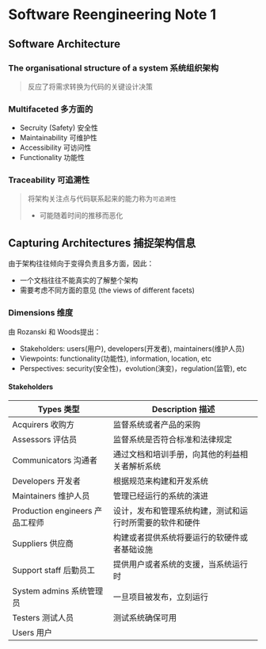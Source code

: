 # Software Reengineering Note 1



## Software Architecture

### The organisational structure of a system 系统组织架构

> 反应了将需求转换为代码的关键设计决策

### Multifaceted 多方面的

- Secruity (Safety) 安全性
- Maintainability 可维护性
- Accessibility 可访问性
- Functionality 功能性

### Traceability 可追溯性

>  将架构关注点与代码联系起来的能力称为`可追溯性`
>
> * 可能随着时间的推移而恶化



## Capturing Architectures 捕捉架构信息

由于架构往往倾向于变得负责且多方面，因此：

- 一个文档往往不能真实的了解整个架构
- 需要考虑不同方面的意见 (the views of different facets)

### Dimensions 维度

由 Rozanski 和 Woods提出：

- Stakeholders: users(用户), developers(开发者), maintainers(维护人员)
- Viewpoints: functionality(功能性), information, location, etc
- Perspectives: security(安全性)，evolution(演变)，regulation(监管), etc

#### Stakeholders

| Types 类型                      | Description 描述                                         |
| ------------------------------- | -------------------------------------------------------- |
| Acquirers 收购方                | 监督系统或者产品的采购                                   |
| Assessors 评估员                | 监督系统是否符合标准和法律规定                           |
| Communicators 沟通者            | 通过文档和培训手册，向其他的利益相关者解析系统           |
| Developers 开发者               | 根据规范来构建和开发系统                                 |
| Maintainers 维护人员            | 管理已经运行的系统的演进                                 |
| Production engineers 产品工程师 | 设计，发布和管理系统构建，测试和运行时所需要的软件和硬件 |
| Suppliers 供应商                | 构建或者提供系统将要运行的软硬件或者基础设施             |
| Support staff 后勤员工          | 提供用户或者系统的支援，当系统运行时                     |
| System admins 系统管理员        | 一旦项目被发布，立刻运行                                 |
| Testers 测试人员                | 测试系统确保可用                                         |
| Users 用户                      |                                                          |











